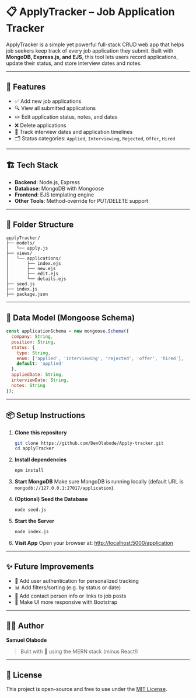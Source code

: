 # 📋 ApplyTracker – Job Application Tracker

ApplyTracker is a simple yet powerful full-stack CRUD web app that helps job seekers keep track of every job application they submit. Built with **MongoDB, Express.js, and EJS**, this tool lets users record applications, update their status, and store interview dates and notes.

---

## 🚀 Features

- ✅ Add new job applications
- 🔍 View all submitted applications
- ✏️ Edit application status, notes, and dates
- ❌ Delete applications
- 📅 Track interview dates and application timelines
- 🗂️ Status categories: `Applied`, `Interviewing`, `Rejected`, `Offer`, `Hired`

---

## 🏗️ Tech Stack

- **Backend**: Node.js, Express
- **Database**: MongoDB with Mongoose
- **Frontend**: EJS templating engine
- **Other Tools**: Method-override for PUT/DELETE support

---

## 📁 Folder Structure

```
applyTracker/
├── models/
│   └── apply.js
├── views/
│   └── applications/
│       ├── index.ejs
│       ├── new.ejs
│       ├── edit.ejs
│       └── details.ejs
├── seed.js
├── index.js
├── package.json
```

---

## 🧠 Data Model (Mongoose Schema)

```js
const applicationSchema = new mongoose.Schema({
  company: String,
  position: String,
  status: {
    type: String,
    enum: ['applied', 'interviewing', 'rejected', 'offer', 'hired'],
    default: 'applied'
  },
  appliedDate: String,
  interviewDate: String,
  notes: String
});
```

---

## 📦 Setup Instructions

1. **Clone this repository**
   ```bash
   git clone https://github.com/DevOlabode/Apply-tracker.git
   cd applyTracker
   ```

2. **Install dependencies**
   ```bash
   npm install
   ```

3. **Start MongoDB**
   Make sure MongoDB is running locally (default URL is `mongodb://127.0.0.1:27017/application`).

4. **(Optional) Seed the Database**
   ```bash
   node seed.js
   ```

5. **Start the Server**
   ```bash
   node index.js
   ```

6. **Visit App**
   Open your browser at: [http://localhost:5000/application](http://localhost:5000/application)

---

## ✨ Future Improvements

- 🔐 Add user authentication for personalized tracking
- 📊 Add filters/sorting (e.g. by status or date)
- 💬 Add contact person info or links to job posts
- 📱 Make UI more responsive with Bootstrap

---

## 🧑‍💻 Author

**Samuel Olabode**

> Built with 💙 using the MERN stack (minus React!)

---

## 📄 License

This project is open-source and free to use under the [MIT License](LICENSE).
